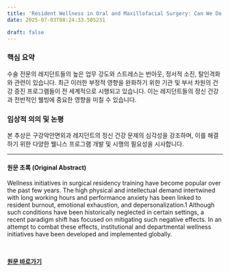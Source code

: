 ```yaml
---
title: 'Resident Wellness in Oral and Maxillofacial Surgery: Can We Do Better?'
date: 2025-07-03T08:24:33.505231

draft: false
---
```


### 핵심 요약

수술 전문의 레지던트들의 높은 업무 강도와 스트레스는 번아웃, 정서적 소진, 탈인격화와 관련이 있습니다.  최근 이러한 부정적 영향을 완화하기 위한 기관 및 부서 차원의 건강 증진 프로그램들이 전 세계적으로 시행되고 있습니다.  이는 레지던트들의 정신 건강과 전반적인 웰빙에 중요한 영향을 미칠 수 있습니다.


### 임상적 의의 및 논평

본 추상은 구강악안면외과 레지던트의 정신 건강 문제의 심각성을 강조하며,  이를 해결하기 위한 다양한 웰니스 프로그램 개발 및 시행의 필요성을 시사합니다.


---

#### 원문 초록 (Original Abstract)
Wellness initiatives in surgical residency training have become popular over the past few years. The high physical and intellectual demand intertwined with long working hours and performance anxiety has been linked to resident burnout, emotional exhaustion, and depersonalization.1 Although such conditions have been historically neglected in certain settings, a recent paradigm shift has focused on mitigating such negative effects. In an attempt to combat these effects, institutional and departmental wellness initiatives have been developed and implemented globally.

<br>

**[원문 바로가기](https://www.joms.org/article/S0278-2391(25)00242-3/fulltext?rss=yes)**
